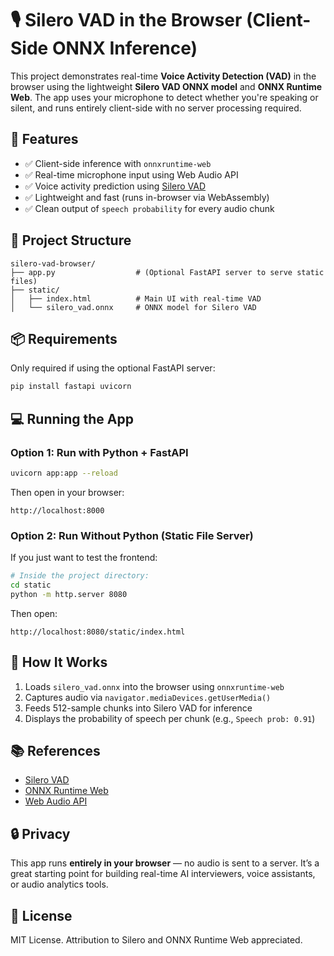 # 🎙️ Silero VAD in the Browser (Client-Side ONNX Inference)

This project demonstrates real-time **Voice Activity Detection (VAD)** in the browser using the lightweight **Silero VAD ONNX model** and **ONNX Runtime Web**. The app uses your microphone to detect whether you're speaking or silent, and runs entirely client-side with no server processing required.

## 🚀 Features

- ✅ Client-side inference with `onnxruntime-web`
- ✅ Real-time microphone input using Web Audio API
- ✅ Voice activity prediction using [Silero VAD](https://github.com/snakers4/silero-vad)
- ✅ Lightweight and fast (runs in-browser via WebAssembly)
- ✅ Clean output of `speech probability` for every audio chunk

## 📁 Project Structure

```
silero-vad-browser/
├── app.py                  # (Optional FastAPI server to serve static files)
├── static/
│   ├── index.html          # Main UI with real-time VAD
│   └── silero_vad.onnx     # ONNX model for Silero VAD
```

## 📦 Requirements

Only required if using the optional FastAPI server:

```bash
pip install fastapi uvicorn
```

## 💻 Running the App

### Option 1: Run with Python + FastAPI

```bash
uvicorn app:app --reload
```

Then open in your browser:

```
http://localhost:8000
```

### Option 2: Run Without Python (Static File Server)

If you just want to test the frontend:

```bash
# Inside the project directory:
cd static
python -m http.server 8080
```

Then open:

```
http://localhost:8080/static/index.html
```

## 🧠 How It Works

1. Loads `silero_vad.onnx` into the browser using `onnxruntime-web`
2. Captures audio via `navigator.mediaDevices.getUserMedia()`
3. Feeds 512-sample chunks into Silero VAD for inference
4. Displays the probability of speech per chunk (e.g., `Speech prob: 0.91`)

## 📚 References

- [Silero VAD](https://github.com/snakers4/silero-vad)
- [ONNX Runtime Web](https://onnxruntime.ai/)
- [Web Audio API](https://developer.mozilla.org/en-US/docs/Web/API/Web_Audio_API)

## 🔒 Privacy

This app runs **entirely in your browser** — no audio is sent to a server. It’s a great starting point for building real-time AI interviewers, voice assistants, or audio analytics tools.

## 📜 License

MIT License. Attribution to Silero and ONNX Runtime Web appreciated.
